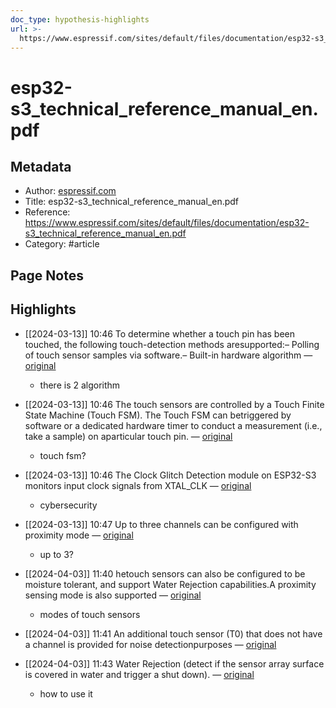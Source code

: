 ```yaml
---
doc_type: hypothesis-highlights
url: >-
  https://www.espressif.com/sites/default/files/documentation/esp32-s3_technical_reference_manual_en.pdf
---
```


# esp32-s3_technical_reference_manual_en.pdf

## Metadata
- Author: [espressif.com]()
- Title: esp32-s3_technical_reference_manual_en.pdf
- Reference: https://www.espressif.com/sites/default/files/documentation/esp32-s3_technical_reference_manual_en.pdf
- Category: #article

## Page Notes
## Highlights
- [[2024-03-13]] 10:46 To determine whether a touch pin has been touched, the following touch-detection methods aresupported:– Polling of touch sensor samples via software.– Built-in hardware algorithm — [original](https://hyp.is/A0OIlNyEEe6iuAO5U419zw/www.espressif.com/sites/default/files/documentation/esp32-s3_technical_reference_manual_en.pdf)
    - there is 2 algorithm

- [[2024-03-13]] 10:46 The touch sensors are controlled by a Touch Finite State Machine (Touch FSM). The Touch FSM can betriggered by software or a dedicated hardware timer to conduct a measurement (i.e., take a sample) on aparticular touch pin. — [original](https://hyp.is/uTIfGNyDEe6cbEMT8j7Fwg/www.espressif.com/sites/default/files/documentation/esp32-s3_technical_reference_manual_en.pdf)
    - touch fsm?

- [[2024-03-13]] 10:46 The Clock Glitch Detection module on ESP32-S3 monitors input clock signals from XTAL_CLK — [original](https://hyp.is/Z-ioQuEbEe6s4kMzcnxgfA/www.espressif.com/sites/default/files/documentation/esp32-s3_technical_reference_manual_en.pdf)
    - cybersecurity

- [[2024-03-13]] 10:47 Up to three channels can be configured with proximity mode — [original](https://hyp.is/9F-wtNyDEe6__FNzK9AAeQ/www.espressif.com/sites/default/files/documentation/esp32-s3_technical_reference_manual_en.pdf)
    - up to 3?

- [[2024-04-03]] 11:40 hetouch sensors can also be configured to be moisture tolerant, and support Water Rejection capabilities.A proximity sensing mode is also supported — [original](https://hyp.is/Mddh9vGeEe64IgueIRwBaA/www.espressif.com/sites/default/files/documentation/esp32-s3_technical_reference_manual_en.pdf)
    - modes of touch sensors

- [[2024-04-03]] 11:41 An additional touch sensor (T0) that does not have a channel is provided for noise detectionpurposes — [original](https://hyp.is/XGm2bPGeEe6r46ciA3RDhQ/www.espressif.com/sites/default/files/documentation/esp32-s3_technical_reference_manual_en.pdf)


- [[2024-04-03]] 11:43 Water Rejection (detect if the sensor array surface is covered in water and trigger a shut down). — [original](https://hyp.is/piRFVvGeEe6MCZeB4AB5wA/www.espressif.com/sites/default/files/documentation/esp32-s3_technical_reference_manual_en.pdf)
    - how to use it



